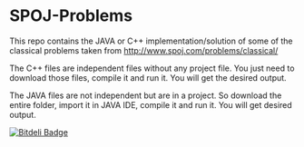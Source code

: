 SPOJ-Problems
=============

This repo contains the JAVA or C++ implementation/solution of some of the classical problems taken from http://www.spoj.com/problems/classical/

The C++ files are independent files without any project file. You just need to download those files, compile it and run it.
You will get the desired output.

The JAVA files are not independent but are in a project. So download the entire folder, import it in JAVA IDE, compile it
and run it. You will get desired output.


[![Bitdeli Badge](https://d2weczhvl823v0.cloudfront.net/programmingNinja/spoj-problems/trend.png)](https://bitdeli.com/free "Bitdeli Badge")

